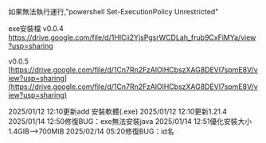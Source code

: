 如果無法執行運行,"powershell Set-ExecutionPolicy Unrestricted"


exe安裝檔
v0.0.4
https://drive.google.com/file/d/1HICii2YjsPgsrWCDLah_frub9CxFiMYa/view?usp=sharing

v0.0.5
[https://drive.google.com/file/d/1Cn7Rn2FzAlOlHCbszXAG8DEVI7spmE8V/view?usp=sharing](https://drive.google.com/file/d/1Cn7Rn2FzAlOlHCbszXAG8DEVI7spmE8V/view?usp=sharing)



2025/01/12 12:10更新add 安裝軟體(.exe)
2025/01/12 12:10更新1.21.4 
2025/01/14 12:50修復BUG：exe無法安裝java
2025/01/14 12:51優化安裝大小1.4GIB-->700MIB
2025/02/14 05:20修復BUG：id名
